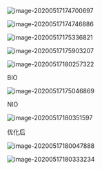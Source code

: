 ![image-20200517174700697](https://tva1.sinaimg.cn/large/007S8ZIlly1gewf21drjtj30ri0gcdmu.jpg)

![image-20200517174746886](https://tva1.sinaimg.cn/large/007S8ZIlly1gewf25m798j30ri096n2b.jpg)

![image-20200517175336821](https://tva1.sinaimg.cn/large/007S8ZIlly1gewf28eerpj30q40c6wk0.jpg)

![image-20200517175903207](https://tva1.sinaimg.cn/large/007S8ZIlly1gewf2cjlbxj30oo07e42y.jpg)

![image-20200517180257322](https://tva1.sinaimg.cn/large/007S8ZIlly1gewf2fwj9xj30q209eq7z.jpg)

BIO

![image-20200517175046869](https://tva1.sinaimg.cn/large/007S8ZIlly1gewf2jkmeij30xq0do0xt.jpg)





NIO

![image-20200517180351597](https://tva1.sinaimg.cn/large/007S8ZIlly1gewf2mv8uxj313o0eo7a8.jpg)

优化后

![image-20200517180047888](https://tva1.sinaimg.cn/large/007S8ZIlly1gewf2q2u59j31380eyagi.jpg)



![image-20200517180333234](https://tva1.sinaimg.cn/large/007S8ZIlly1gewf2t00r6j313o0eowlr.jpg)












